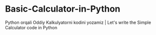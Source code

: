 # Basic-Calculator-in-Python
Python orqali Oddiy Kalkulyatorni kodini yozamiz | Let's write the Simple Calculator code in Python
